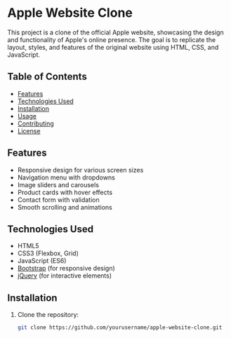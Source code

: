 # Apple Website Clone

This project is a clone of the official Apple website, showcasing the design and functionality of Apple's online presence. The goal is to replicate the layout, styles, and features of the original website using HTML, CSS, and JavaScript.

## Table of Contents

- [Features](#features)
- [Technologies Used](#technologies-used)
- [Installation](#installation)
- [Usage](#usage)
- [Contributing](#contributing)
- [License](#license)

## Features

- Responsive design for various screen sizes
- Navigation menu with dropdowns
- Image sliders and carousels
- Product cards with hover effects
- Contact form with validation
- Smooth scrolling and animations

## Technologies Used

- HTML5
- CSS3 (Flexbox, Grid)
- JavaScript (ES6)
- [Bootstrap](https://getbootstrap.com/) (for responsive design)
- [jQuery](https://jquery.com/) (for interactive elements)

## Installation

1. Clone the repository:
   ```bash
   git clone https://github.com/yourusername/apple-website-clone.git
